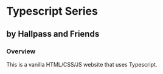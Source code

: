 # Typescript Series
## by Hallpass and Friends

### Overview
This is a vanilla HTML/CSS/JS website that uses Typescript.  